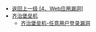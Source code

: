 - [返回上一级 [4、Web应用漏洞]](/4、Web应用漏洞)
- [齐治堡垒机](/4、Web应用漏洞/齐治堡垒机/)
  - [齐治堡垒机-任意用户登录漏洞](/4、Web应用漏洞/齐治堡垒机/齐治堡垒机-任意用户登录漏洞.md)

